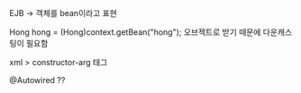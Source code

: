 EJB -> 객체를 bean이라고 표현 

Hong hong = (Hong)context.getBean("hong");
오브젝트로 받기 때문에 다운캐스팅이 필요함 


xml > constructor-arg 태그


@Autowired ?? 